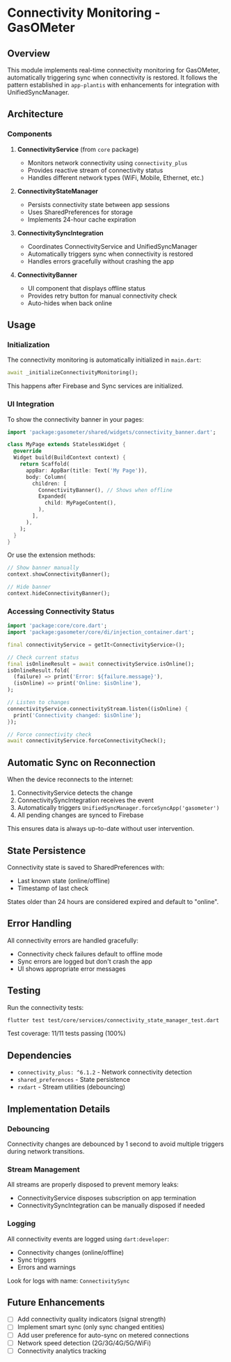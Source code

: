 # Connectivity Monitoring - GasOMeter

## Overview

This module implements real-time connectivity monitoring for GasOMeter, automatically triggering sync when connectivity is restored. It follows the pattern established in `app-plantis` with enhancements for integration with UnifiedSyncManager.

## Architecture

### Components

1. **ConnectivityService** (from `core` package)
   - Monitors network connectivity using `connectivity_plus`
   - Provides reactive stream of connectivity status
   - Handles different network types (WiFi, Mobile, Ethernet, etc.)

2. **ConnectivityStateManager**
   - Persists connectivity state between app sessions
   - Uses SharedPreferences for storage
   - Implements 24-hour cache expiration

3. **ConnectivitySyncIntegration**
   - Coordinates ConnectivityService and UnifiedSyncManager
   - Automatically triggers sync when connectivity is restored
   - Handles errors gracefully without crashing the app

4. **ConnectivityBanner**
   - UI component that displays offline status
   - Provides retry button for manual connectivity check
   - Auto-hides when back online

## Usage

### Initialization

The connectivity monitoring is automatically initialized in `main.dart`:

```dart
await _initializeConnectivityMonitoring();
```

This happens after Firebase and Sync services are initialized.

### UI Integration

To show the connectivity banner in your pages:

```dart
import 'package:gasometer/shared/widgets/connectivity_banner.dart';

class MyPage extends StatelessWidget {
  @override
  Widget build(BuildContext context) {
    return Scaffold(
      appBar: AppBar(title: Text('My Page')),
      body: Column(
        children: [
          ConnectivityBanner(), // Shows when offline
          Expanded(
            child: MyPageContent(),
          ),
        ],
      ),
    );
  }
}
```

Or use the extension methods:

```dart
// Show banner manually
context.showConnectivityBanner();

// Hide banner
context.hideConnectivityBanner();
```

### Accessing Connectivity Status

```dart
import 'package:core/core.dart';
import 'package:gasometer/core/di/injection_container.dart';

final connectivityService = getIt<ConnectivityService>();

// Check current status
final isOnlineResult = await connectivityService.isOnline();
isOnlineResult.fold(
  (failure) => print('Error: ${failure.message}'),
  (isOnline) => print('Online: $isOnline'),
);

// Listen to changes
connectivityService.connectivityStream.listen((isOnline) {
  print('Connectivity changed: $isOnline');
});

// Force connectivity check
await connectivityService.forceConnectivityCheck();
```

## Automatic Sync on Reconnection

When the device reconnects to the internet:

1. ConnectivityService detects the change
2. ConnectivitySyncIntegration receives the event
3. Automatically triggers `UnifiedSyncManager.forceSyncApp('gasometer')`
4. All pending changes are synced to Firebase

This ensures data is always up-to-date without user intervention.

## State Persistence

Connectivity state is saved to SharedPreferences with:
- Last known state (online/offline)
- Timestamp of last check

States older than 24 hours are considered expired and default to "online".

## Error Handling

All connectivity errors are handled gracefully:
- Connectivity check failures default to offline mode
- Sync errors are logged but don't crash the app
- UI shows appropriate error messages

## Testing

Run the connectivity tests:

```bash
flutter test test/core/services/connectivity_state_manager_test.dart
```

Test coverage: 11/11 tests passing (100%)

## Dependencies

- `connectivity_plus: ^6.1.2` - Network connectivity detection
- `shared_preferences` - State persistence
- `rxdart` - Stream utilities (debouncing)

## Implementation Details

### Debouncing

Connectivity changes are debounced by 1 second to avoid multiple triggers during network transitions.

### Stream Management

All streams are properly disposed to prevent memory leaks:
- ConnectivityService disposes subscription on app termination
- ConnectivitySyncIntegration can be manually disposed if needed

### Logging

All connectivity events are logged using `dart:developer`:
- Connectivity changes (online/offline)
- Sync triggers
- Errors and warnings

Look for logs with name: `ConnectivitySync`

## Future Enhancements

- [ ] Add connectivity quality indicators (signal strength)
- [ ] Implement smart sync (only sync changed entities)
- [ ] Add user preference for auto-sync on metered connections
- [ ] Network speed detection (2G/3G/4G/5G/WiFi)
- [ ] Connectivity analytics tracking
